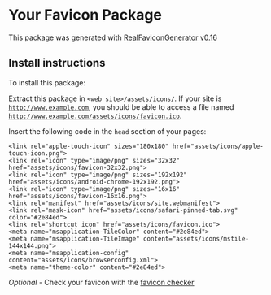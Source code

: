 # Your Favicon Package

This package was generated with [RealFaviconGenerator](https://realfavicongenerator.net/) [v0.16](https://realfavicongenerator.net/change_log#v0.16)

## Install instructions

To install this package:

Extract this package in <code>&lt;web site&gt;/assets/icons/</code>. If your site is <code>http://www.example.com</code>, you should be able to access a file named <code>http://www.example.com/assets/icons/favicon.ico</code>.

Insert the following code in the `head` section of your pages:

    <link rel="apple-touch-icon" sizes="180x180" href="assets/icons/apple-touch-icon.png">
    <link rel="icon" type="image/png" sizes="32x32" href="assets/icons/favicon-32x32.png">
    <link rel="icon" type="image/png" sizes="192x192" href="assets/icons/android-chrome-192x192.png">
    <link rel="icon" type="image/png" sizes="16x16" href="assets/icons/favicon-16x16.png">
    <link rel="manifest" href="assets/icons/site.webmanifest">
    <link rel="mask-icon" href="assets/icons/safari-pinned-tab.svg" color="#2e84ed">
    <link rel="shortcut icon" href="assets/icons/favicon.ico">
    <meta name="msapplication-TileColor" content="#2e84ed">
    <meta name="msapplication-TileImage" content="assets/icons/mstile-144x144.png">
    <meta name="msapplication-config" content="assets/icons/browserconfig.xml">
    <meta name="theme-color" content="#2e84ed">

*Optional* - Check your favicon with the [favicon checker](https://realfavicongenerator.net/favicon_checker)